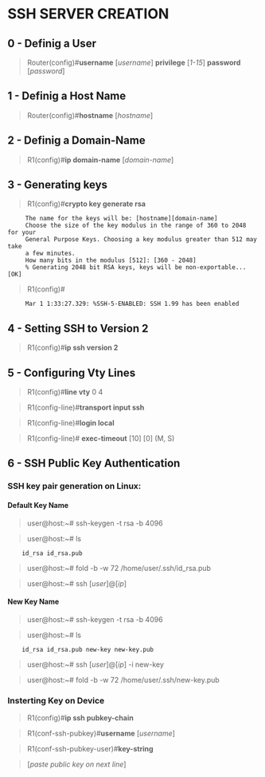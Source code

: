 # SSH SERVER CREATION 

## 0 - Definig a User
> Router(config)#**username** [*username*] **privilege** [*1-15*] **password** [*password*] 

## 1 - Definig a Host Name
> Router(config)#**hostname** [*hostname*]

## 2 - Definig a Domain-Name
> R1(config)#**ip domain-name** [*domain-name*]

## 3 - Generating keys
> R1(config)#**crypto key generate rsa**

		 The name for the keys will be: [hostname][domain-name]
		 Choose the size of the key modulus in the range of 360 to 2048 for your
		 General Purpose Keys. Choosing a key modulus greater than 512 may take
		 a few minutes.
		 How many bits in the modulus [512]: [360 - 2048]
		 % Generating 2048 bit RSA keys, keys will be non-exportable...[OK]

> R1(config)#

		 Mar 1 1:33:27.329: %SSH-5-ENABLED: SSH 1.99 has been enabled

## 4 - Setting SSH to Version 2
> R1(config)#**ip ssh version 2**

## 5 - Configuring Vty Lines
> R1(config)#**line vty** 0 4 

> R1(config-line)#**transport input ssh**

> R1(config-line)#**login local**

> R1(config-line)# **exec-timeout** [10] [0] (M, S)

## 6 - SSH Public Key Authentication
### SSH key pair generation on Linux:
#### Default Key Name
 > user@host:~# ssh-keygen -t rsa -b 4096

 > user@host:~# ls

		id_rsa id_rsa.pub

> user@host:~# fold -b -w 72 /home/user/.ssh/id_rsa.pub

> user@host:~# ssh [*user*]@[*ip*]

#### New Key Name
 > user@host:~# ssh-keygen -t rsa -b 4096

> user@host:~# ls

		id_rsa id_rsa.pub new-key new-key.pub

> user@host:~# ssh [*user*]@[*ip*] -i new-key

> user@host:~# fold -b -w 72 /home/user/.ssh/new-key.pub

### Insterting Key on Device
> R1(config)#**ip ssh pubkey-chain**

> R1(conf-ssh-pubkey)#**username** [*username*]

> R1(conf-ssh-pubkey-user)#**key-string**

> [*paste public key on next line*]
